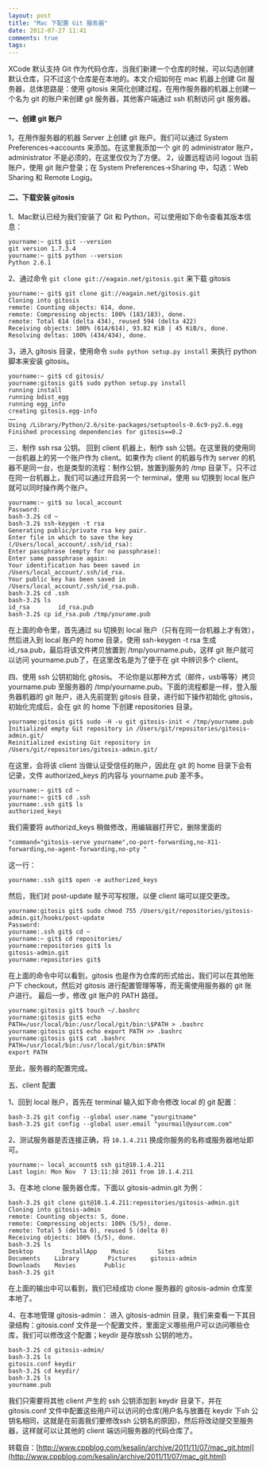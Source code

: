 ```yaml
---
layout: post
title: "Mac 下配置 Git 服务器"
date: 2012-07-27 11:41
comments: true
tags: 
---
```


XCode 默认支持 Git 作为代码仓库，当我们新建一个仓库的时候，可以勾选创建默认仓库，只不过这个仓库是在本地的。本文介绍如何在 mac 机器上创建 Git 服务器，总体思路是：使用 gitosis 来简化创建过程，在用作服务器的机器上创建一个名为 git 的账户来创建 git 服务器，其他客户端通过 ssh 机制访问 git 服务器。
<!-- more -->
#### 一、创建 git 账户
1，在用作服务器的机器 Server 上创建 git 账户。我们可以通过 System Preferences->accounts 来添加。在这里我添加一个 git 的 administrator 账户，administrator 不是必须的，在这里仅仅为了方便。
2，设置远程访问
logout 当前账户，使用 git 账户登录；在 System Preferences->Sharing 中，勾选：Web Sharing 和 Remote Logig。

#### 二、下载安装 gitosis
1、Mac默认已经为我们安装了 Git 和 Python，可以使用如下命令查看其版本信息：
```
yourname:~ git$ git --version
git version 1.7.3.4
yourname:~ git$ python --version
Python 2.6.1
```

2、通过命令 `git clone git://eagain.net/gitosis.git` 来下载 gitosis
```
yourname:~ git$ git clone git://eagain.net/gitosis.git
Cloning into gitosis
remote: Counting objects: 614, done.
remote: Compressing objects: 100% (183/183), done.
remote: Total 614 (delta 434), reused 594 (delta 422)
Receiving objects: 100% (614/614), 93.82 KiB | 45 KiB/s, done.
Resolving deltas: 100% (434/434), done.
```

3，进入 gitosis 目录，使用命令 `sudo python setup.py install` 来执行 python 脚本来安装 gitosis。
```
yourname:~ git$ cd gitosis/
yourname:gitosis git$ sudo python setup.py install
running install
running bdist_egg
running egg_info
creating gitosis.egg-info
……
Using /Library/Python/2.6/site-packages/setuptools-0.6c9-py2.6.egg
Finished processing dependencies for gitosis==0.2
```

三、制作 ssh rsa 公钥。     回到 client 机器上，制作 ssh 公钥。在这里我的使用同一台机器上的另一个账户作为 client。如果作为 client 的机器与作为 server 的机器不是同一台，也是类型的流程：制作公钥，放置到服务的 /tmp 目录下。只不过在同一台机器上，我们可以通过开启另一个 terminal，使用 su 切换到 local 账户就可以同时操作两个账户。
```
yourname:~ git$ su local_account
Password:
bash-3.2$ cd ~
bash-3.2$ ssh-keygen -t rsa
Generating public/private rsa key pair.
Enter file in which to save the key (/Users/local_account/.ssh/id_rsa):
Enter passphrase (empty for no passphrase):
Enter same passphrase again:
Your identification has been saved in /Users/local_account/.ssh/id_rsa.
Your public key has been saved in /Users/local_account/.ssh/id_rsa.pub.
bash-3.2$ cd .ssh
bash-3.2$ ls
id_rsa        id_rsa.pub
bash-3.2$ cp id_rsa.pub /tmp/yourame.pub
```

在上面的命令里，首先通过 su 切换到 local 账户（只有在同一台机器上才有效），然后进入到 local 账户的 home 目录，使用 ssh-keygen -t rsa 生成 id_rsa.pub，最后将该文件拷贝放置到  /tmp/yourname.pub，这样 git 账户就可以访问 yourname.pub了，在这里改名是为了便于在 git 中辨识多个 client。

四、使用 ssh 公钥初始化 gitosis。  不论你是以那种方式（邮件，usb等等）拷贝 yourname.pub 至服务器的 /tmp/yourname.pub。下面的流程都是一样，登入服务器机器的 git 账户，进入先前提到 gitosis 目录，进行如下操作初始化 gitosis，初始化完成后，会在 git 的 home 下创建 repositories 目录。
```
yourname:gitosis git$ sudo -H -u git gitosis-init < /tmp/yourname.pub
Initialized empty Git repository in /Users/git/repositories/gitosis-admin.git/
Reinitialized existing Git repository in /Users/git/repositories/gitosis-admin.git/
```

在这里，会将该 client 当做认证受信任的账户，因此在 git 的 home 目录下会有记录，文件 authorized_keys 的内容与 yourname.pub 差不多。
```
yourname:~ git$ cd ~
yourname:~ git$ cd .ssh
yourname:.ssh git$ ls
authorized_keys
```

我们需要将 authorizd_keys 稍做修改，用编辑器打开它，删除里面的 
```
"command="gitosis-serve yourname",no-port-forwarding,no-X11-forwarding,no-agent-forwarding,no-pty " 
```
这一行：

```
yourname:.ssh git$ open -e authorized_keys
```

然后，我们对 post-update 赋予可写权限，以便 client 端可以提交更改。
```
yourname:gitosis git$ sudo chmod 755 /Users/git/repositories/gitosis-admin.git/hooks/post-update
Password:
yourname:.ssh git$ cd ~
yourname:~ git$ cd repositories/
yourname:repositories git$ ls
gitosis-admin.git
yourname:repositories git$
```

在上面的命令中可以看到，gitosis 也是作为仓库的形式给出，我们可以在其他账户下 checkout，然后对 gitosis 进行配置管理等等，而无需使用服务器的 git 账户进行。
最后一步，修改 git 账户的 PATH 路径。
```
yourname:gitosis git$ touch ~/.bashrc
yourname:gitosis git$ echo PATH=/usr/local/bin:/usr/local/git/bin:\$PATH > .bashrc
yourname:gitosis git$ echo export PATH >> .bashrc
yourname:gitosis git$ cat .bashrc
PATH=/usr/local/bin:/usr/local/git/bin:$PATH
export PATH
```
至此，服务器的配置完成。

五、client 配置

1、回到 local 账户，首先在 terminal 输入如下命令修改 local 的 git 配置：
```
bash-3.2$ git config --global user.name "yourgitname"
bash-3.2$ git config --global user.email "yourmail@yourcom.com"
```
2、测试服务器是否连接正确，将 `10.1.4.211` 换成你服务的名称或服务器地址即可。
```
yourname:~ local_account$ ssh git@10.1.4.211
Last login: Mon Nov  7 13:11:38 2011 from 10.1.4.211
```
3、在本地 clone 服务器仓库，下面以 gitosis-admin.git 为例：
```
bash-3.2$ git clone git@10.1.4.211:repositories/gitosis-admin.git
Cloning into gitosis-admin
remote: Counting objects: 5, done.
remote: Compressing objects: 100% (5/5), done.
remote: Total 5 (delta 0), reused 5 (delta 0)
Receiving objects: 100% (5/5), done.
bash-3.2$ ls
Desktop        InstallApp    Music        Sites
Documents    Library        Pictures    gitosis-admin
Downloads    Movies        Public
bash-3.2$ git
```
在上面的输出中可以看到，我们已经成功 clone 服务器的 gitosis-admin 仓库至本地了。

4、在本地管理 gitosis-admin：
进入 gitosis-admin 目录，我们来查看一下其目录结构：gitosis.conf 文件是一个配置文件，里面定义哪些用户可以访问哪些仓库，我们可以修改这个配置；keydir 是存放ssh 公钥的地方。
```
bash-3.2$ cd gitosis-admin/
bash-3.2$ ls
gitosis.conf keydir
bash-3.2$ cd keydir/
bash-3.2$ ls
yourname.pub
```

我们只需要将其他 client 产生的 ssh 公钥添加到 keydir 目录下，并在 gitosis.conf 文件中配置这些用户可以访问的仓库(用户名与放置在 keydir 下sh 公钥名相同，这就是在前面我们要修改ssh 公钥名的原因)，然后将改动提交至服务器，这样就可以让其他的 client 端访问服务器的代码仓库了。

转载自：[http://www.cppblog.com/kesalin/archive/2011/11/07/mac_git.html](http://www.cppblog.com/kesalin/archive/2011/11/07/mac_git.html)